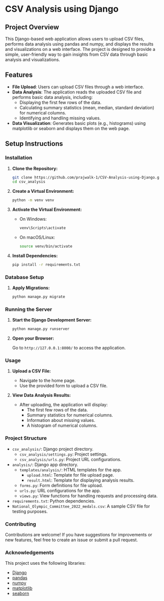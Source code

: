 # CSV Analysis using Django 

## Project Overview

This Django-based web application allows users to upload CSV files, performs data analysis using pandas and numpy, and displays the results and visualizations on a web interface. The project is designed to provide a simple, user-friendly way to gain insights from CSV data through basic analysis and visualizations.

## Features

- **File Upload**: Users can upload CSV files through a web interface.
- **Data Analysis**: The application reads the uploaded CSV file and performs basic data analysis, including:
  - Displaying the first few rows of the data.
  - Calculating summary statistics (mean, median, standard deviation) for numerical columns.
  - Identifying and handling missing values.
- **Data Visualization**: Generates basic plots (e.g., histograms) using matplotlib or seaborn and displays them on the web page.


## Setup Instructions

### Installation

1. **Clone the Repository:**

   ```bash
   git clone https://github.com/prajwalk-1/CSV-Analysis-using-Django.git
   cd csv_analysis
   ```

2. **Create a Virtual Environment:**

   ```bash
   python -m venv venv
   ```

3. **Activate the Virtual Environment:**

   - On Windows:

     ```bash
     venv\Scripts\activate
     ```

   - On macOS/Linux:

     ```bash
     source venv/bin/activate
     ```

4. **Install Dependencies:**

   ```bash
   pip install -r requirements.txt
   ```

### Database Setup

1. **Apply Migrations:**

   ```bash
   python manage.py migrate
   ```

### Running the Server

1. **Start the Django Development Server:**

   ```bash
   python manage.py runserver
   ```

2. **Open your Browser:**

   Go to `http://127.0.0.1:8000/` to access the application.

### Usage

1. **Upload a CSV File:**

   - Navigate to the home page.
   - Use the provided form to upload a CSV file.

2. **View Data Analysis Results:**

   - After uploading, the application will display:
     - The first few rows of the data.
     - Summary statistics for numerical columns.
     - Information about missing values.
     - A histogram of numerical columns.

### Project Structure

- `csv_analysis/`: Django project directory.
  - `csv_analysis/settings.py`: Project settings.
  - `csv_analysis/urls.py`: Project URL configurations.
- `analysis/`: Django app directory.
  - `templates/analysis/`: HTML templates for the app.
    - `upload.html`: Template for file upload page.
    - `result.html`: Template for displaying analysis results.
  - `forms.py`: Form definitions for file upload.
  - `urls.py`: URL configurations for the app.
  - `views.py`: View functions for handling requests and processing data.
- `requirements.txt`: Python dependencies.
- `National_Olympic_Committee_2022_medals.csv`: A sample CSV file for testing purposes.


### Contributing

Contributions are welcome! If you have suggestions for improvements or new features, feel free to create an issue or submit a pull request.


### Acknowledgements

This project uses the following libraries:

- [Django](https://www.djangoproject.com/)
- [pandas](https://pandas.pydata.org/)
- [numpy](https://numpy.org/)
- [matplotlib](https://matplotlib.org/)
- [seaborn](https://seaborn.pydata.org/)
```
